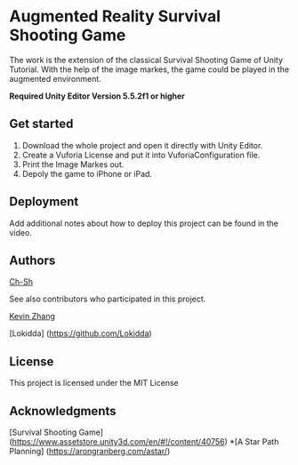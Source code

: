 # Augmented Reality Survival Shooting Game 
The work is the extension of the classical Survival Shooting Game of Unity Tutorial. With the help of the image markes,
the game could be played in the augmented environment.

**Required Unity Editor Version 5.5.2f1 or higher**

## Get started   

1. Download the whole project and open it directly with Unity Editor.
2. Create a Vuforia License and put it into VuforiaConfiguration file.
3. Print the Image Markes out.
4. Depoly the game to iPhone or iPad.

## Deployment

Add additional notes about how to deploy this project can be found in the video. 

## Authors

[Ch-Sh](https://github.com/Ch-Sh)

See also contributors who participated in this project.

[Kevin Zhang](https://github.com/kevin0932)

[Lokidda] (https://github.com/Lokidda)


## License

This project is licensed under the MIT License

## Acknowledgments

[Survival Shooting Game] (https://www.assetstore.unity3d.com/en/#!/content/40756) 
*[A Star Path Planning] (https://arongranberg.com/astar/)

